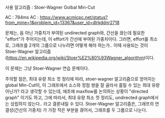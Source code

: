 사용 알고리즘 : Stoer-Wagner Golbal Min-Cut

AC : 784ms AC : https://www.acmicpc.net/status?from_mine=1&problem_id=13367&user_id=dlrkddnr2718

문제는, 음 아닌 가중치가 부여된 undirected graph와, 간선을 끊는데 필요한 "effort"가 주어지는데, 이 effort가 간선에 부여된 가중치이다. 그러면, effort를 최소로, 그래프를 2개의 그룹으로 나누려면 어떻게 해야 하는가.. 이때 사용되는 것이 Stoer-Wagner 알고리즘(https://en.wikipedia.org/wiki/Stoer%E2%80%93Wagner_algorithm)이다.

이 문제는 그냥 Stoer-Wagner 연습 문제이다. 

주의할 점은, 최대 유량 최소 컷 정리에 따라, stoer-wagner 알고리즘으로 얻어지는 global Min-Cut이, 이 그래프에서 소스와 정점 쌍을 잘 골라서 흘릴 수 있는 최대 유량 아닌가? 라고 생각할 수 있는데, 애초에 maxflow를 논의하는 상황이 "directed graph" 이기도 하고, 그에 따라서, 최대 유량 최소 컷 정리도, undirected graph에서는 성립하지 않는다.. 라고 결론내릴 수 있다. 
Stoer-Wagner 알고리즘은, 그래프의 연결성(간선의 가중치) 가 가장 작은 부분을 끊어서, 그래프를 두 그룹으로 나눈다. 
